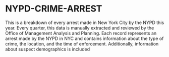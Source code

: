# NYPD-CRIME-ARREST
This is a breakdown of every arrest made in New York City by the NYPD this year. Every quarter, this data is manually extracted and reviewed by the Office of Management Analysis and Planning. Each record represents an arrest made by the NYPD in NYC and contains information about the type of crime, the location, and the time of enforcement. Additionally, information about suspect demographics is included
